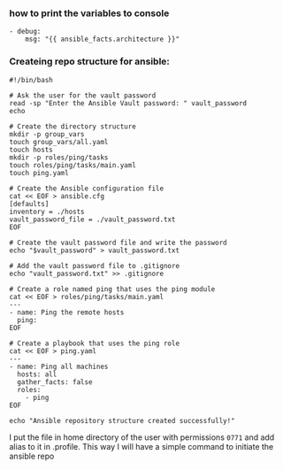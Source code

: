 ### how to print the variables to console 

```
- debug:
    msg: "{{ ansible_facts.architecture }}"
```

### Createing repo structure for ansible: 

```
#!/bin/bash

# Ask the user for the vault password
read -sp "Enter the Ansible Vault password: " vault_password
echo

# Create the directory structure
mkdir -p group_vars
touch group_vars/all.yaml
touch hosts
mkdir -p roles/ping/tasks
touch roles/ping/tasks/main.yaml
touch ping.yaml

# Create the Ansible configuration file
cat << EOF > ansible.cfg
[defaults]
inventory = ./hosts
vault_password_file = ./vault_password.txt
EOF

# Create the vault password file and write the password
echo "$vault_password" > vault_password.txt

# Add the vault password file to .gitignore
echo "vault_password.txt" >> .gitignore

# Create a role named ping that uses the ping module
cat << EOF > roles/ping/tasks/main.yaml
---
- name: Ping the remote hosts
  ping:
EOF

# Create a playbook that uses the ping role
cat << EOF > ping.yaml
---
- name: Ping all machines
  hosts: all
  gather_facts: false
  roles:
    - ping
EOF

echo "Ansible repository structure created successfully!"
```

I put the file in home directory of the user with permissions `0771` and add alias to it in .profile.
This way I will have a simple command to initiate the ansible repo
